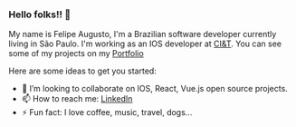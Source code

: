 ### Hello folks!!  👋

My name is Felipe Augusto, I'm a Brazilian software developer currently living in São Paulo.
I'm working as an IOS developer at [CI&T](https://ciandt.com/br/pt-br). 
You can see some of my projects on my [Portfolio](https://www.felipas.com)

Here are some ideas to get you started:

- 👯 I’m looking to collaborate on IOS, React, Vue.js open source projects.
- 📫 How to reach me: [LinkedIn](https://www.linkedin.com/in/felipe-augusto-091b8917a/)
- ⚡ Fun fact: I love coffee, music, travel, dogs... 




<!-- 
[![Top Langs](https://github-readme-stats.vercel.app/api/top-langs/?username=Felipaugsts&theme=slateorange)](https://github.com/Felipaugsts/github-readme-stats) -->

